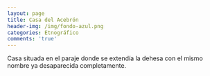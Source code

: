 ```yaml
---
layout: page
title: Casa del Acebrón
header-img: /img/fondo-azul.png
categories: Etnográfico
comments: 'true'
---
```



Casa situada en el paraje donde se extendía la dehesa con el mismo nombre ya desaparecida completamente.

<div class="photos">
</div>
